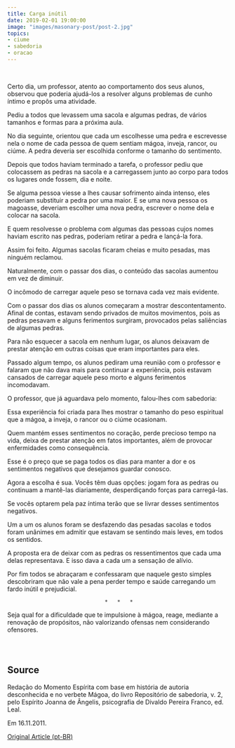 ```yaml
---
title: Carga inútil
date: 2019-02-01 19:00:00
image: "images/masonary-post/post-2.jpg"
topics: 
- ciume
- sabedoria
- oracao
---
```

 

Certo dia, um professor, atento ao comportamento dos seus alunos, observou que
poderia ajudá-los a resolver alguns problemas de cunho íntimo e propôs uma
atividade.

Pediu a todos que levassem uma sacola e algumas pedras, de vários tamanhos e
formas para a próxima aula.

No dia seguinte, orientou que cada um escolhesse uma pedra e escrevesse nela o
nome de cada pessoa de quem sentiam mágoa, inveja, rancor, ou ciúme. A pedra
deveria ser escolhida conforme o tamanho do sentimento.

Depois que todos haviam terminado a tarefa, o professor pediu que colocassem as
pedras na sacola e a carregassem junto ao corpo para todos os lugares onde
fossem, dia e noite.

Se alguma pessoa viesse a lhes causar sofrimento ainda intenso, eles poderiam
substituir a pedra por uma maior. E se uma nova pessoa os magoasse, deveriam
escolher uma nova pedra, escrever o nome dela e colocar na sacola.

E quem resolvesse o problema com algumas das pessoas cujos nomes haviam escrito
nas pedras, poderiam retirar a pedra e lançá-la fora.

Assim foi feito. Algumas sacolas ficaram cheias e muito pesadas, mas ninguém
reclamou.

Naturalmente, com o passar dos dias, o conteúdo das sacolas aumentou em vez de
diminuir.

O incômodo de carregar aquele peso se tornava cada vez mais evidente.

Com o passar dos dias os alunos começaram a mostrar descontentamento. Afinal de
contas, estavam sendo privados de muitos movimentos, pois as pedras pesavam e
alguns ferimentos surgiram, provocados pelas saliências de algumas pedras.

Para não esquecer a sacola em nenhum lugar, os alunos deixavam de prestar
atenção em outras coisas que eram importantes para eles.

Passado algum tempo, os alunos pediram uma reunião com o professor e falaram
que não dava mais para continuar a experiência, pois estavam cansados de
carregar aquele peso morto e alguns ferimentos incomodavam.

O professor, que já aguardava pelo momento, falou-lhes com sabedoria:

Essa experiência foi criada para lhes mostrar o tamanho do peso espiritual que
a mágoa, a inveja, o rancor ou o ciúme ocasionam.

Quem mantém esses sentimentos no coração, perde precioso tempo na vida, deixa
de prestar atenção em fatos importantes, além de provocar enfermidades como
consequência.

Esse é o preço que se paga todos os dias para manter a dor e os sentimentos
negativos que desejamos guardar conosco.

Agora a escolha é sua. Vocês têm duas opções: jogam fora as pedras ou continuam
a mantê-las diariamente, desperdiçando forças para carregá-las.

Se vocês optarem pela paz íntima terão que se livrar desses sentimentos
negativos.

Um a um os alunos foram se desfazendo das pesadas sacolas e todos foram
unânimes em admitir que estavam se sentindo mais leves, em todos os sentidos.

A proposta era de deixar com as pedras os ressentimentos que cada uma delas
representava. E isso dava a cada um a sensação de alívio.

Por fim todos se abraçaram e confessaram que naquele gesto simples descobriram
que não vale a pena perder tempo e saúde carregando um fardo inútil e
prejudicial.

                                   *   *   *

Seja qual for a dificuldade que te impulsione à mágoa, reage, mediante a
renovação de propósitos, não valorizando ofensas nem considerando ofensores.

                                                                               


## Source
Redação do Momento Espírita com base em história de autoria desconhecida e no
verbete Mágoa, do livro Repositório de sabedoria, v. 2, pelo Espírito Joanna de
Ângelis, psicografia de Divaldo Pereira Franco, ed. Leal.

Em 16.11.2011.


[Original Article (pt-BR)](http://momento.com.br/pt/ler_texto.php?id=769)
